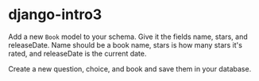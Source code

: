 # django-intro3

Add a new ```Book``` model to your schema. Give it the fields name, stars, and releaseDate. Name should be a book name, stars is how many stars it's rated, and releaseDate is the current date.

Create a new question, choice, and book and save them in your database.
